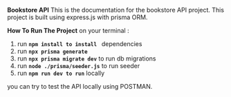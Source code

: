 **Bookstore API**
This is the documentation for the bookstore API project. This project is built using express.js with prisma ORM.

**How To Run The Project**
on your terminal :
1. run **```npm install to install ```** dependencies
2. run **```npx prisma generate```**
3. run **```npx prisma migrate dev```** to run db migrations
4. run **```node ./prisma/seeder.js```**  to run seeder
5. run **```npm run dev to run```**  locally

you can try to test the API locally using POSTMAN.